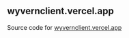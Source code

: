 ## wyvernclient.vercel.app

Source code for [wyvernclient.vercel.app](https://wyvernclient.vercel.app)
